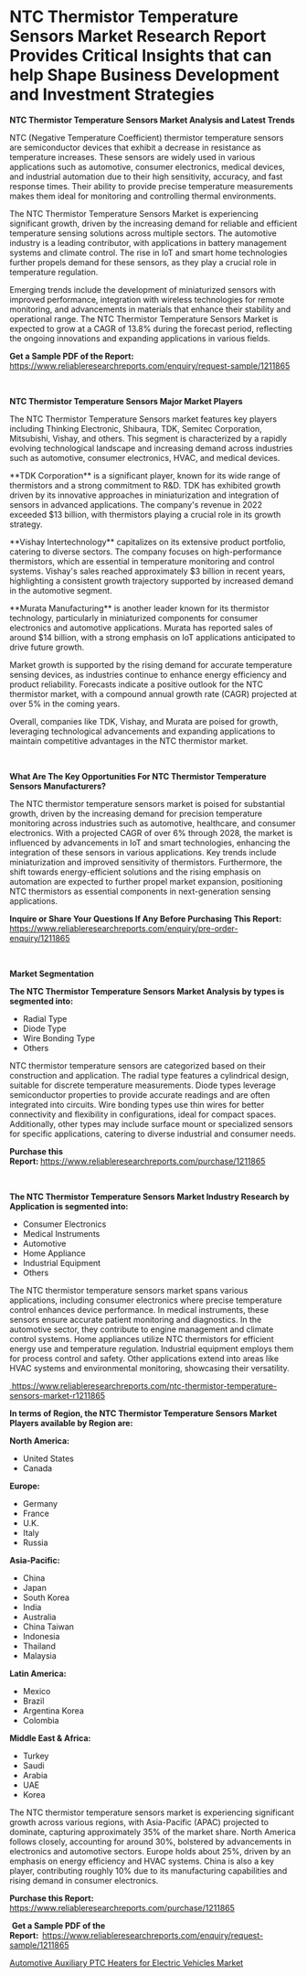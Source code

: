 <p><h1>NTC Thermistor Temperature Sensors Market Research Report Provides Critical Insights that can help Shape Business Development and Investment Strategies</h1></p><p><strong>NTC Thermistor Temperature Sensors Market Analysis and Latest Trends</strong></p>
<p><p>NTC (Negative Temperature Coefficient) thermistor temperature sensors are semiconductor devices that exhibit a decrease in resistance as temperature increases. These sensors are widely used in various applications such as automotive, consumer electronics, medical devices, and industrial automation due to their high sensitivity, accuracy, and fast response times. Their ability to provide precise temperature measurements makes them ideal for monitoring and controlling thermal environments.</p><p>The NTC Thermistor Temperature Sensors Market is experiencing significant growth, driven by the increasing demand for reliable and efficient temperature sensing solutions across multiple sectors. The automotive industry is a leading contributor, with applications in battery management systems and climate control. The rise in IoT and smart home technologies further propels demand for these sensors, as they play a crucial role in temperature regulation.</p><p>Emerging trends include the development of miniaturized sensors with improved performance, integration with wireless technologies for remote monitoring, and advancements in materials that enhance their stability and operational range. The NTC Thermistor Temperature Sensors Market is expected to grow at a CAGR of 13.8% during the forecast period, reflecting the ongoing innovations and expanding applications in various fields.</p></p>
<p><strong>Get a Sample PDF of the Report:&nbsp;</strong> <a href="https://www.reliableresearchreports.com/enquiry/request-sample/1211865?utm_campaign=2734&utm_medium=2&utm_source=Github&utm_content=ia&utm_term=24032025&utm_id=ntc-thermistor-temperature-sensors">https://www.reliableresearchreports.com/enquiry/request-sample/1211865</a></p>
<p>&nbsp;</p>
<p><strong>NTC Thermistor Temperature Sensors Major Market Players</strong></p>
<p><p>The NTC Thermistor Temperature Sensors market features key players including Thinking Electronic, Shibaura, TDK, Semitec Corporation, Mitsubishi, Vishay, and others. This segment is characterized by a rapidly evolving technological landscape and increasing demand across industries such as automotive, consumer electronics, HVAC, and medical devices.</p><p>**TDK Corporation** is a significant player, known for its wide range of thermistors and a strong commitment to R&D. TDK has exhibited growth driven by its innovative approaches in miniaturization and integration of sensors in advanced applications. The company's revenue in 2022 exceeded $13 billion, with thermistors playing a crucial role in its growth strategy.</p><p>**Vishay Intertechnology** capitalizes on its extensive product portfolio, catering to diverse sectors. The company focuses on high-performance thermistors, which are essential in temperature monitoring and control systems. Vishay's sales reached approximately $3 billion in recent years, highlighting a consistent growth trajectory supported by increased demand in the automotive segment.</p><p>**Murata Manufacturing** is another leader known for its thermistor technology, particularly in miniaturized components for consumer electronics and automotive applications. Murata has reported sales of around $14 billion, with a strong emphasis on IoT applications anticipated to drive future growth.</p><p>Market growth is supported by the rising demand for accurate temperature sensing devices, as industries continue to enhance energy efficiency and product reliability. Forecasts indicate a positive outlook for the NTC thermistor market, with a compound annual growth rate (CAGR) projected at over 5% in the coming years.</p><p>Overall, companies like TDK, Vishay, and Murata are poised for growth, leveraging technological advancements and expanding applications to maintain competitive advantages in the NTC thermistor market.</p></p>
<p>&nbsp;</p>
<p><strong>What Are The Key Opportunities For NTC Thermistor Temperature Sensors Manufacturers?</strong></p>
<p><p>The NTC thermistor temperature sensors market is poised for substantial growth, driven by the increasing demand for precision temperature monitoring across industries such as automotive, healthcare, and consumer electronics. With a projected CAGR of over 6% through 2028, the market is influenced by advancements in IoT and smart technologies, enhancing the integration of these sensors in various applications. Key trends include miniaturization and improved sensitivity of thermistors. Furthermore, the shift towards energy-efficient solutions and the rising emphasis on automation are expected to further propel market expansion, positioning NTC thermistors as essential components in next-generation sensing applications.</p></p>
<p><strong>Inquire or Share Your Questions If Any Before Purchasing This Report:</strong> <a href="https://www.reliableresearchreports.com/enquiry/pre-order-enquiry/1211865?utm_campaign=2734&utm_medium=2&utm_source=Github&utm_content=ia&utm_term=24032025&utm_id=ntc-thermistor-temperature-sensors">https://www.reliableresearchreports.com/enquiry/pre-order-enquiry/1211865</a></p>
<p>&nbsp;</p>
<p><strong>Market Segmentation</strong></p>
<p><strong>The NTC Thermistor Temperature Sensors Market Analysis by types is segmented into:</strong></p>
<p><ul><li>Radial Type</li><li>Diode Type</li><li>Wire Bonding Type</li><li>Others</li></ul></p>
<p><p>NTC thermistor temperature sensors are categorized based on their construction and application. The radial type features a cylindrical design, suitable for discrete temperature measurements. Diode types leverage semiconductor properties to provide accurate readings and are often integrated into circuits. Wire bonding types use thin wires for better connectivity and flexibility in configurations, ideal for compact spaces. Additionally, other types may include surface mount or specialized sensors for specific applications, catering to diverse industrial and consumer needs.</p></p>
<p><strong>Purchase this Report:&nbsp;</strong><a href="https://www.reliableresearchreports.com/purchase/1211865?utm_campaign=2734&utm_medium=2&utm_source=Github&utm_content=ia&utm_term=24032025&utm_id=ntc-thermistor-temperature-sensors">https://www.reliableresearchreports.com/purchase/1211865</a></p>
<p>&nbsp;</p>
<p><strong>The NTC Thermistor Temperature Sensors Market Industry Research by Application is segmented into:</strong></p>
<p><ul><li>Consumer Electronics</li><li>Medical Instruments</li><li>Automotive</li><li>Home Appliance</li><li>Industrial Equipment</li><li>Others</li></ul></p>
<p><p>The NTC thermistor temperature sensors market spans various applications, including consumer electronics where precise temperature control enhances device performance. In medical instruments, these sensors ensure accurate patient monitoring and diagnostics. In the automotive sector, they contribute to engine management and climate control systems. Home appliances utilize NTC thermistors for efficient energy use and temperature regulation. Industrial equipment employs them for process control and safety. Other applications extend into areas like HVAC systems and environmental monitoring, showcasing their versatility.</p></p>
<p><a href="https://www.reliableresearchreports.com/ntc-thermistor-temperature-sensors-market-r1211865?utm_campaign=2734&utm_medium=2&utm_source=Github&utm_content=ia&utm_term=24032025&utm_id=ntc-thermistor-temperature-sensors">&nbsp;https://www.reliableresearchreports.com/ntc-thermistor-temperature-sensors-market-r1211865</a></p>
<p><strong>In terms of Region, the NTC Thermistor Temperature Sensors Market Players available by Region are:</strong></p>
<p>
    <p> <strong> North America: </strong>
        <ul>
            <li>United States</li>
            <li>Canada</li>
        </ul>
        </p> 
    <p> <strong> Europe: </strong>
        <ul>
            <li>Germany</li>
            <li>France</li>
            <li>U.K.</li>
            <li>Italy</li>
            <li>Russia</li>
        </ul>
        </p> 
    <p> <strong> Asia-Pacific: </strong>
        <ul>
            <li>China</li>
            <li>Japan</li>
            <li>South Korea</li>
            <li>India</li>
            <li>Australia</li>
            <li>China Taiwan</li>
            <li>Indonesia</li>
            <li>Thailand</li>
            <li>Malaysia</li>
        </ul>
        </p> 
    <p> <strong> Latin America: </strong>
        <ul>
            <li>Mexico</li>
            <li>Brazil</li>
            <li>Argentina Korea</li>
            <li>Colombia</li>
        </ul>
        </p> 
    <p> <strong> Middle East & Africa: </strong>
        <ul>
            <li>Turkey</li>
            <li>Saudi</li>
            <li>Arabia</li>
            <li>UAE</li>
            <li>Korea</li>
        </ul>
    </p>
    </p>
<p><p>The NTC thermistor temperature sensors market is experiencing significant growth across various regions, with Asia-Pacific (APAC) projected to dominate, capturing approximately 35% of the market share. North America follows closely, accounting for around 30%, bolstered by advancements in electronics and automotive sectors. Europe holds about 25%, driven by an emphasis on energy efficiency and HVAC systems. China is also a key player, contributing roughly 10% due to its manufacturing capabilities and rising demand in consumer electronics.</p></p>
<p><strong>Purchase this Report: </strong><a href="https://www.reliableresearchreports.com/purchase/1211865?utm_campaign=2734&utm_medium=2&utm_source=Github&utm_content=ia&utm_term=24032025&utm_id=ntc-thermistor-temperature-sensors">https://www.reliableresearchreports.com/purchase/1211865</a></p>
<p>&nbsp;<strong>Get a Sample PDF of the Report:&nbsp;&nbsp;</strong><a href="https://www.reliableresearchreports.com/enquiry/request-sample/1211865?utm_campaign=2734&utm_medium=2&utm_source=Github&utm_content=ia&utm_term=24032025&utm_id=ntc-thermistor-temperature-sensors">https://www.reliableresearchreports.com/enquiry/request-sample/1211865</a></p>
<p><strong></strong></p>
<p><p><a href="https://github.com/mukaithaisia/Market-Research-Report-List-1/blob/main/automotive-auxiliary-ptc-heaters-for-electric-vehicles-market.md?utm_campaign=2734&utm_medium=2&utm_source=Github&utm_content=ia&utm_term=24032025&utm_id=ntc-thermistor-temperature-sensors">Automotive Auxiliary PTC Heaters for Electric Vehicles Market</a></p></p>